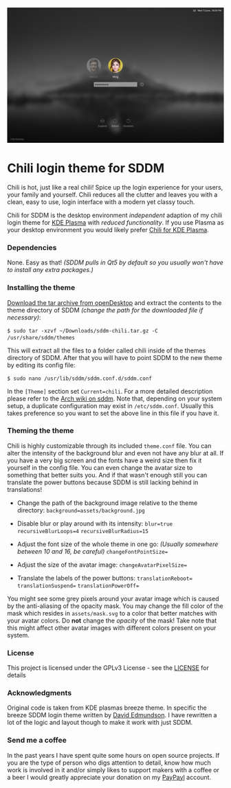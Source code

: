 ![Screenshot of the theme](preview.jpg "Preview")

# Chili login theme for SDDM

Chili is hot, just like a real chili! Spice up the login experience for your users, your family and yourself. Chili reduces all the clutter and leaves you with a clean, easy to use, login interface with a modern yet classy touch.

Chili for SDDM is the desktop environment *independent* adaption of my chili login theme for [KDE Plasma](https://www.kde.org/plasma-desktop) with *reduced functionality*. If you use Plasma as your desktop environment you would likely prefer [Chili for KDE Plasma](https://github.com/MarianArlt/kde-plasma-chili).

### Dependencies

None. Easy as that!
*(SDDM pulls in Qt5 by default so you usually won't have to install any extra packages.)*


### Installing the theme

[Download the tar archive from openDesktop](https://www.opendesktop.org/p/1214121) and extract the contents to the theme directory of SDDM *(change the path for the downloaded file if necessary)*:
```
$ sudo tar -xzvf ~/Downloads/sddm-chili.tar.gz -C /usr/share/sddm/themes
```
This will extract all the files to a folder called chili inside of the themes directory of SDDM. After that you will have to point SDDM to the new theme by editing its config file:
```
$ sudo nano /usr/lib/sddm/sddm.conf.d/sddm.conf
```
In the `[Theme]` section set `Current=chili`. For a more detailed description please refer to the [Arch wiki on sddm](https://wiki.archlinux.org/index.php/SDDM). Note that, depending on your system setup, a duplicate configuration may exist in `/etc/sddm.conf`. Usually this takes preference so you want to set the above line in this file if you have it.

### Theming the theme

Chili is highly customizable through its included `theme.conf` file. You can alter the intensity of the background blur and even not have any blur at all. If you have a very big screen and the fonts have a weird size then fix it yourself in the config file. You can even change the avatar size to something that better suits you. And if that wasn't enough still you can translate the power buttons because SDDM is still lacking behind in translations!


  * Change the path of the background image relative to the theme directory:
  `background=assets/background.jpg`

  * Disable blur or play around with its intensity:
  `blur=true`
  `recursiveBlurLoops=4`
  `recursiveBlurRadius=15`

  * Adjust the font size of the whole theme in one go:
  *(Usually somewhere between 10 and 16, be careful)*
  `changeFontPointSize=`

  * Adjust the size of the avatar image:
  `changeAvatarPixelSize=`

  * Translate the labels of the power buttons:
  `translationReboot=`
  `translationSuspend=`
  `translationPowerOff=`

You might see some grey pixels around your avatar image which is caused by the anti-aliasing of the opacity mask. You may change the fill color of the mask which resides in `assets/mask.svg` to a color that better matches with your avatar colors. Do **not** change the *opacity* of the mask! Take note that this might affect other avatar images with different colors present on your system.

### License

This project is licensed under the GPLv3 License - see the [LICENSE](LICENSE.md) for details

### Acknowledgments

Original code is taken from KDE plasmas breeze theme. In specific the breeze SDDM login theme written by [David Edmundson](davidedmundson@kde.org). I have rewritten a lot of the logic and layout though to make it work with just SDDM.

### Send me a coffee

In the past years I have spent quite some hours on open source projects. If you are the type of person who digs attention to detail, know how much work is involved in it and/or simply likes to support makers with a coffee or a beer I would greatly appreciate your donation on my [PayPayl](https://www.paypal.me/marianarlt) account.
